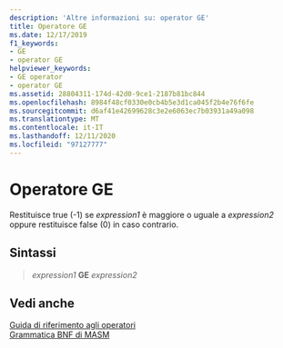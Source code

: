 ```yaml
---
description: 'Altre informazioni su: operator GE'
title: Operatore GE
ms.date: 12/17/2019
f1_keywords:
- GE
- operator GE
helpviewer_keywords:
- GE operator
- operator GE
ms.assetid: 28804311-174d-42d0-9ce1-2187b81bc844
ms.openlocfilehash: 8984f48cf0330e0cb4b5e3d1ca045f2b4e76f6fe
ms.sourcegitcommit: d6af41e42699628c3e2e6063ec7b03931a49a098
ms.translationtype: MT
ms.contentlocale: it-IT
ms.lasthandoff: 12/11/2020
ms.locfileid: "97127777"
---
```

# <a name="operator-ge"></a>Operatore GE

Restituisce true (-1) se *expression1* è maggiore o uguale a *expression2* oppure restituisce false (0) in caso contrario.

## <a name="syntax"></a>Sintassi

> *expression1* **GE** *expression2*

## <a name="see-also"></a>Vedi anche

[Guida di riferimento agli operatori](operators-reference.md)\
[Grammatica BNF di MASM](masm-bnf-grammar.md)
